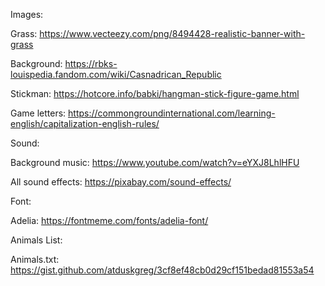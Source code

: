 Images:

Grass:
https://www.vecteezy.com/png/8494428-realistic-banner-with-grass

Background:
https://rbks-louispedia.fandom.com/wiki/Casnadrican_Republic 

Stickman:
https://hotcore.info/babki/hangman-stick-figure-game.html

Game letters:
https://commongroundinternational.com/learning-english/capitalization-english-rules/


Sound:

Background music:
https://www.youtube.com/watch?v=eYXJ8LhlHFU

All sound effects:
https://pixabay.com/sound-effects/


Font:


Adelia:
https://fontmeme.com/fonts/adelia-font/


Animals List:


Animals.txt:
https://gist.github.com/atduskgreg/3cf8ef48cb0d29cf151bedad81553a54
